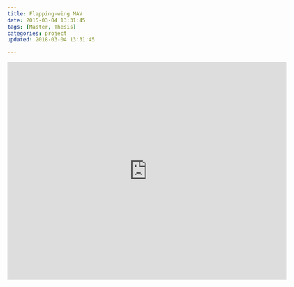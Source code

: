 ```yaml
---
title: Flapping-wing MAV
date: 2015-03-04 13:31:45
tags: [Master, Thesis]
categories: project
updated: 2018-03-04 13:31:45

---
```


<iframe frameborder="0" width="640" height="498" src="https://v.qq.com/iframe/player.html?vid=o0130va23y4&tiny=0&auto=0" allowfullscreen></iframe>